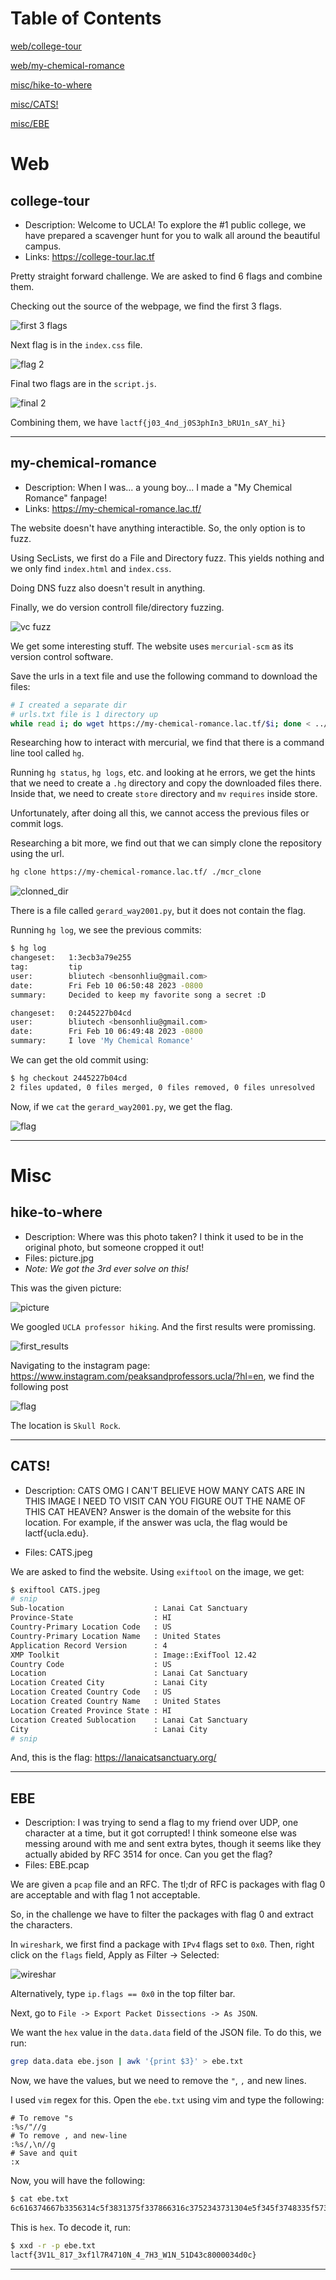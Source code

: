 # Table of Contents
[web/college-tour](#college-tour)

[web/my-chemical-romance](#my-chemical-romance)

[misc/hike-to-where](#hike-to-where)

[misc/CATS!](#cats)

[misc/EBE](#ebe)


# Web

## college-tour
- Description: Welcome to UCLA! To explore the #1 public college, we have prepared a scavenger hunt for you to walk all around the beautiful campus.
- Links: https://college-tour.lac.tf


Pretty straight forward challenge. We are asked to find 6 flags and combine them.

Checking out the source of the webpage, we find the first 3 flags.

![first 3 flags](./Images/college_tour/flags_1.png)

Next flag is in the `index.css` file.

![flag 2](./Images/college_tour/falag_2.png)

Final two flags are in the `script.js`.

![final 2](./Images/college_tour/flags_3.png)

Combining them, we have `lactf{j03_4nd_j0S3phIn3_bRU1n_sAY_hi}`

---

## my-chemical-romance
- Description: When I was... a young boy... I made a "My Chemical Romance" fanpage!
- Links: https://my-chemical-romance.lac.tf/

The website doesn't have anything interactible. So, the only option is to fuzz.

Using SecLists, we first do a File and Directory fuzz. This yields nothing and we only find `index.html` and `index.css`.

Doing DNS fuzz also doesn't result in anything.

Finally, we do version controll file/directory fuzzing.

![vc fuzz](./Images/mcr/version_control_fuzzing.png)

We get some interesting stuff. The website uses `mercurial-scm` as its version control software.

Save the urls in a text file and use the following command to download the files:

```bash
# I created a separate dir
# urls.txt file is 1 directory up
while read i; do wget https://my-chemical-romance.lac.tf/$i; done < ../urls.txt
```

Researching how to interact with mercurial, we find that there is a command line tool called `hg`.

Running `hg status`, `hg logs`, etc. and looking at he errors, we get the hints that we need to create a `.hg` directory and copy the downloaded files there. Inside that, we need to create `store` directory and `mv` `requires` inside store.

Unfortunately, after doing all this, we cannot access the previous files or commit logs.

Researching a bit more, we find out that we can simply clone the repository using the url.

```bash
hg clone https://my-chemical-romance.lac.tf/ ./mcr_clone
```

![clonned_dir](./Images/mcr/clonned_dir.png)

There is a file called `gerard_way2001.py`, but it does not contain the flag.

Running `hg log`, we see the previous commits:

```bash
$ hg log
changeset:   1:3ecb3a79e255
tag:         tip
user:        bliutech <bensonhliu@gmail.com>
date:        Fri Feb 10 06:50:48 2023 -0800
summary:     Decided to keep my favorite song a secret :D

changeset:   0:2445227b04cd
user:        bliutech <bensonhliu@gmail.com>
date:        Fri Feb 10 06:49:48 2023 -0800
summary:     I love 'My Chemical Romance'
```

We can get the old commit using:

```bash
$ hg checkout 2445227b04cd
2 files updated, 0 files merged, 0 files removed, 0 files unresolved
```

Now, if we `cat` the `gerard_way2001.py`, we get the flag.

![flag](./Images/mcr/flag.png)

---

# Misc

## hike-to-where
- Description: Where was this photo taken? I think it used to be in the original photo, but someone cropped it out!
- Files: picture.jpg
- *Note: We got the 3rd ever solve on this!*

This was the given picture:

![picture](./Images/hike_to_where/picture.png)

We googled `UCLA professor hiking`. And the first results were promissing.

![first_results](./Images/hike_to_where/first_results.png)

Navigating to the instagram page: https://www.instagram.com/peaksandprofessors.ucla/?hl=en, we find the following post

![flag](./Images/hike_to_where/flag.png)

The location is `Skull Rock`.

---

## CATS!
- Description: CATS OMG I CAN'T BELIEVE HOW MANY CATS ARE IN THIS IMAGE I NEED TO VISIT CAN YOU FIGURE OUT THE NAME OF THIS CAT HEAVEN? Answer is the domain of the website for this location. For example, if the answer was ucla, the flag would be lactf{ucla.edu}.

- Files: CATS.jpeg

We are asked to find the website. Using `exiftool` on the image, we get:

```bash
$ exiftool CATS.jpeg
# snip
Sub-location                    : Lanai Cat Sanctuary
Province-State                  : HI
Country-Primary Location Code   : US
Country-Primary Location Name   : United States
Application Record Version      : 4
XMP Toolkit                     : Image::ExifTool 12.42
Country Code                    : US
Location                        : Lanai Cat Sanctuary
Location Created City           : Lanai City
Location Created Country Code   : US
Location Created Country Name   : United States
Location Created Province State : HI
Location Created Sublocation    : Lanai Cat Sanctuary
City                            : Lanai City
# snip
```

And, this is the flag: https://lanaicatsanctuary.org/

---

## EBE
- Description: I was trying to send a flag to my friend over UDP, one character at a time, but it got corrupted! I think someone else was messing around with me and sent extra bytes, though it seems like they actually abided by RFC 3514 for once. Can you get the flag?
- Files: EBE.pcap

We are given a `pcap` file and an RFC. The tl;dr of RFC is packages with flag 0 are acceptable and with flag 1 not acceptable.

So, in the challenge we have to filter the packages with flag 0 and extract the characters.

In `wireshark`, we first find a package with `IPv4` flags set to `0x0`. Then, right click on the `flags` field, Apply as Filter -> Selected:

![wireshar](./Images/ebe/wireshark.png)

Alternatively, type `ip.flags == 0x0` in the top filter bar.

Next, go to `File -> Export Packet Dissections -> As JSON`.

We want the `hex` value in the `data.data` field of the JSON file.
To do this, we run:

```bash
grep data.data ebe.json | awk '{print $3}' > ebe.txt
```

Now, we have the values, but we need to remove the `"`, `,` and new lines.

I used `vim` regex for this. Open the `ebe.txt` using vim and type the following:

```text
# To remove "s
:%s/"//g
# To remove , and new-line
:%s/,\n//g
# Save and quit
:x
```

Now, you will have the following:

```bash
$ cat ebe.txt
6c616374667b3356314c5f3831375f337866316c3752343731304e5f345f3748335f57314e5f353144343363383030303033346430637d
```

This is `hex`. To decode it, run:

```bash
$ xxd -r -p ebe.txt
lactf{3V1L_817_3xf1l7R4710N_4_7H3_W1N_51D43c8000034d0c}
```

---